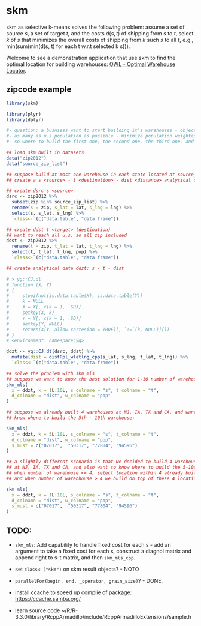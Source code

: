 <!-- README.md is generated from README.Rmd. Please edit that file -->
skm
===

skm as selective k-means solves the following problem: assume a set of source *s*, a set of target *t*, and the costs *d*(*s*, *t*) of shipping from *s* to *t*, select *k* of *s* that minimizes the overall costs of shipping from *k* such *s* to all *t*, e.g., min(sum(min(d(s, t) for each t w.r.t selected k s))).

Welcome to see a demonstration application that use skm to find the optimal location for building warehouses: [OWL - Optimal Warehouse Locator](https://gyang.shinyapps.io/owl/).

zipcode example
---------------

``` r
library(skm)

library(plyr)
library(dplyr)

#- question: a busniess want to start building it's warehouses - objective reach
#- as many as u.s population as possible - minimize population weighted distance
#- so where to build the first one, the second one, the third one, and etc.?

## load skm built in datasets
data("zip2012")
data("source_zip_list")

## suppose build at most one warehouse in each state located at source_zip_list:
## create a s <source> - t <destination> - dist <distance> analytical data.table

## create dsrc s <source>
dsrc <- zip2012 %>%
  subset(zip %in% source_zip_list) %>%
  rename(s = zip, s_lat = lat, s_lng = lng) %>%
  select(s, s_lat, s_lng) %>%
  `class<-`(c("data.table", "data.frame"))

## create ddst t <target> (destination)
## want to reach all u.s. so all zip included
ddst <- zip2012 %>% 
  rename(t = zip, t_lat = lat, t_lng = lng) %>%
  select(t, t_lat, t_lng, pop) %>%
  `class<-`(c("data.table", "data.frame"))

## create analytical data ddzt: s - t - dist

# > yg::CJ.dt
# function (X, Y) 
# {
#     stopifnot(is.data.table(X), is.data.table(Y))
#     k = NULL
#     X = X[, c(k = 1, .SD)]
#     setkey(X, k)
#     Y = Y[, c(k = 1, .SD)]
#     setkey(Y, NULL)
#     return(X[Y, allow.cartesian = TRUE][, `:=`(k, NULL)][])
# }
# <environment: namespace:yg>

ddzt <- yg::CJ.dt(dsrc, ddst) %>%
  mutate(dist = distRpl_wlatlng_cpp(s_lat, s_lng, t_lat, t_lng)) %>%
  `class<-`(c("data.table", "data.frame"))

## solve the problem with skm_mls
## suppose we want to know the best solution for 1-10 number of warehouse:
skm_mls(
  x = ddzt, k = 1L:10L, s_colname = "s", t_colname = "t", 
  d_colname = "dist", w_colname = "pop"
)

## suppose we already built 4 warehouses at NJ, IA, TX and CA, and want to
## know where to build the 5th - 10th warehouse:

skm_mls(
  x = ddzt, k = 5L:10L, s_colname = "s", t_colname = "t", 
  d_colname = "dist", w_colname = "pop", 
  s_must = c("07017",  "50317", "77804", "94596")
)

## a slightly different scenario is that we decided to build 4 warehouses 
## at NJ, IA, TX and CA, and also want to know where to build the 5-10th.
## when number of warehouse <= 4, select location within 4 already built,
## and when number of warehhouse > 4 we build on top of these 4 locations

skm_mls(
  x = ddzt, k = 1L:10L, s_colname = "s", t_colname = "t", 
  d_colname = "dist", w_colname = "pop", 
  s_must = c("07017",  "50317", "77804", "94596")
)
```

TODO:
-----

-   `skm_mls`: Add capability to handle fixed cost for each s - add an argument to take a fixed cost for each s, construct a diagnol matrix and append right to s-t matrix, and then `skm_mls_cpp`.

-   set `class<-("skm")` on skm result objects? - NOTO

-   `parallelFor(begin, end, _operator, grain_size)`? - DONE.

-   install ccache to speed up complie of package: <https://ccache.samba.org/>

-   learn source code ~/R/R-3.3.0/library/RcppArmadillo/include/RcppArmadilloExtensions/sample.h
